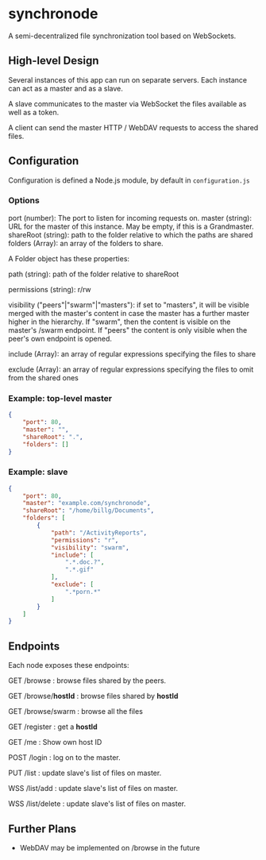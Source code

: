 # synchronode
A semi-decentralized file synchronization tool based on WebSockets.

## High-level Design
Several instances of this app can run on separate servers. Each instance can act as a master and as a slave.

A slave communicates to the master via WebSocket the files available as well as a token.

A client can send the master HTTP / WebDAV requests to access the shared files. 

## Configuration
Configuration is defined a Node.js module, by default in `configuration.js`

### Options
port (number): The port to listen for incoming requests on.
master (string): URL for the master of this instance. May be empty, if this is a Grandmaster.
shareRoot (string): path to the folder relative to which the paths are shared
folders (Array<Folder>): an array of the folders to share.

A Folder object has these properties:

path (string): path of the folder relative to shareRoot

permissions (string): r/rw

visibility ("peers"|"swarm"|"masters"): 
if set to "masters", it will be visible merged with the master's content in case the master has a further master higher in the hierarchy. If "swarm", then the content is visible on the master's /swarm endpoint. If "peers" the content is only visible when the peer's own endpoint is opened.

include (Array<RegExp>): an array of regular expressions specifying the files to share

exclude (Array<RegExp>): an array of regular expressions specifying the files to omit from the shared ones 

### Example: top-level master
```JSON
{
	"port": 80,
	"master": "",
	"shareRoot": ".",
	"folders": []
}
```

### Example: slave
```JSON
{
	"port": 80,
	"master": "example.com/synchronode",
	"shareRoot": "/home/billg/Documents",
	"folders": [
		{
			"path": "/ActivityReports",
			"permissions": "r",
			"visibility": "swarm",
			"include": [ 
				".*.doc.?", 
				".*.gif"
			], 
			"exclude": [ 
				".*porn.*" 
			] 
		}
	]
}
```

## Endpoints
Each node exposes these endpoints:

GET /browse : browse files shared by the peers.

GET /browse/**hostId** : browse files shared by **hostId**

GET /browse/swarm : browse all the files 

GET /register : get a **hostId**

GET /me : Show own host ID

POST /login : log on to the master.

PUT /list : update slave's list of files on master. 

WSS /list/add : update slave's list of files on master. 

WSS /list/delete : update slave's list of files on master. 

## Further Plans
* WebDAV may be implemented on /browse in the future 